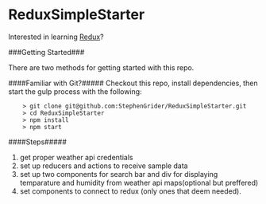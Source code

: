 # ReduxSimpleStarter

Interested in learning [Redux](https://www.udemy.com/react-redux/)?

###Getting Started###

There are two methods for getting started with this repo.

####Familiar with Git?#####
Checkout this repo, install dependencies, then start the gulp process with the following:

```
	> git clone git@github.com:StephenGrider/ReduxSimpleStarter.git
	> cd ReduxSimpleStarter
	> npm install
	> npm start
```

####Steps#####
1. get proper weather api credentials
2. set up reducers and actions to receive sample data
3. set up two components for search bar and div for displaying temparature and humidity from weather api maps(optional but preffered)
4. set components to connect to redux (only ones that deem needed).

